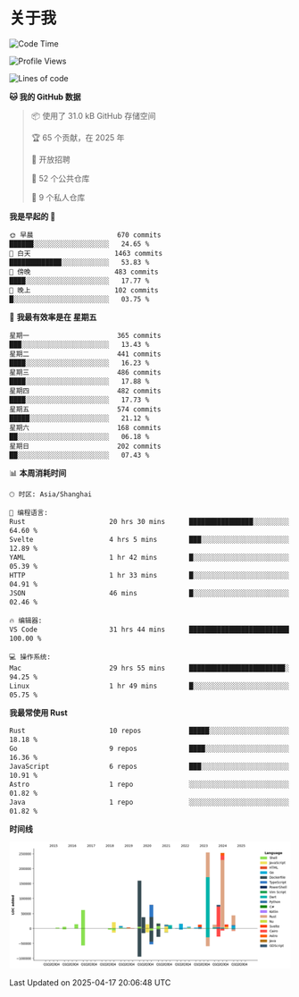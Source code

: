 # 关于我

<!--START_SECTION:waka-->
![Code Time](http://img.shields.io/badge/Code%20Time-3%2C683%20hrs%2017%20mins-blue)

![Profile Views](http://img.shields.io/badge/%E4%B8%AA%E4%BA%BA%E8%B5%84%E6%96%99%E8%A7%82%E7%9C%8B%E6%AC%A1%E6%95%B0-0-blue)

![Lines of code](https://img.shields.io/badge/%E4%BB%8E%E3%80%8CHello%20World%E3%80%8D%E8%B5%B7%E6%88%91%E5%B7%B2%E7%BB%8F%E5%86%99%E4%BA%86-1.1%20million%20%E8%A1%8C%E4%BB%A3%E7%A0%81-blue)

**🐱 我的 GitHub 数据** 

> 📦  使用了 31.0 kB GitHub 存储空间 
 > 
> 🏆 65 个贡献，在 2025 年
 > 
> 💼 开放招聘
 > 
> 📜 52 个公共仓库 
 > 
> 🔑 9 个私人仓库 
 > 
**我是早起的 🐤** 

```text
🌞 早晨                     670 commits         ██████░░░░░░░░░░░░░░░░░░░   24.65 % 
🌆 白天                     1463 commits        █████████████░░░░░░░░░░░░   53.83 % 
🌃 傍晚                     483 commits         ████░░░░░░░░░░░░░░░░░░░░░   17.77 % 
🌙 晚上                     102 commits         █░░░░░░░░░░░░░░░░░░░░░░░░   03.75 % 
```
📅 **我最有效率是在 星期五** 

```text
星期一                      365 commits         ███░░░░░░░░░░░░░░░░░░░░░░   13.43 % 
星期二                      441 commits         ████░░░░░░░░░░░░░░░░░░░░░   16.23 % 
星期三                      486 commits         ████░░░░░░░░░░░░░░░░░░░░░   17.88 % 
星期四                      482 commits         ████░░░░░░░░░░░░░░░░░░░░░   17.73 % 
星期五                      574 commits         █████░░░░░░░░░░░░░░░░░░░░   21.12 % 
星期六                      168 commits         ██░░░░░░░░░░░░░░░░░░░░░░░   06.18 % 
星期日                      202 commits         ██░░░░░░░░░░░░░░░░░░░░░░░   07.43 % 
```


📊 **本周消耗时间** 

```text
🕑︎ 时区: Asia/Shanghai

💬 编程语言: 
Rust                     20 hrs 30 mins      ████████████████░░░░░░░░░   64.60 % 
Svelte                   4 hrs 5 mins        ███░░░░░░░░░░░░░░░░░░░░░░   12.89 % 
YAML                     1 hr 42 mins        █░░░░░░░░░░░░░░░░░░░░░░░░   05.39 % 
HTTP                     1 hr 33 mins        █░░░░░░░░░░░░░░░░░░░░░░░░   04.91 % 
JSON                     46 mins             █░░░░░░░░░░░░░░░░░░░░░░░░   02.46 % 

🔥 编辑器: 
VS Code                  31 hrs 44 mins      █████████████████████████   100.00 % 

💻 操作系统: 
Mac                      29 hrs 55 mins      ████████████████████████░   94.25 % 
Linux                    1 hr 49 mins        █░░░░░░░░░░░░░░░░░░░░░░░░   05.75 % 
```

**我最常使用 Rust** 

```text
Rust                     10 repos            █████░░░░░░░░░░░░░░░░░░░░   18.18 % 
Go                       9 repos             ████░░░░░░░░░░░░░░░░░░░░░   16.36 % 
JavaScript               6 repos             ███░░░░░░░░░░░░░░░░░░░░░░   10.91 % 
Astro                    1 repo              ░░░░░░░░░░░░░░░░░░░░░░░░░   01.82 % 
Java                     1 repo              ░░░░░░░░░░░░░░░░░░░░░░░░░   01.82 % 
```



**时间线**

![Lines of Code chart](https://raw.githubusercontent.com/catusax/catusax/master/assets/bar_graph.png)


 Last Updated on 2025-04-17 20:06:48 UTC
<!--END_SECTION:waka-->
